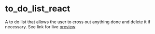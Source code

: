 # to_do_list_react
A to do list that allows the user to cross out anything done and delete it if necessary.
See link for live <a href="https://codepen.io/dimejidj/full/gOWWyMe">preview</a> 
